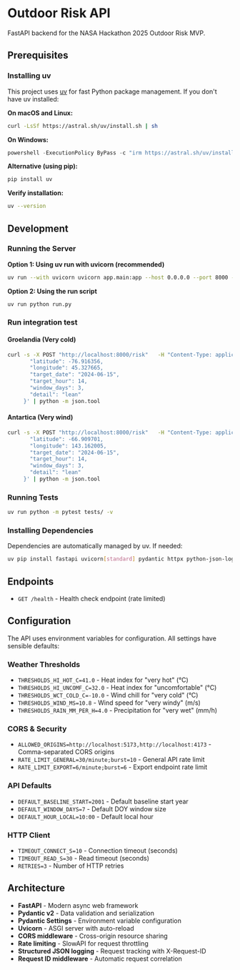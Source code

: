 # Outdoor Risk API

FastAPI backend for the NASA Hackathon 2025 Outdoor Risk MVP.

## Prerequisites

### Installing uv

This project uses [uv](https://docs.astral.sh/uv/) for fast Python package management. If you don't have uv installed:

**On macOS and Linux:**
```bash
curl -LsSf https://astral.sh/uv/install.sh | sh
```

**On Windows:**
```powershell
powershell -ExecutionPolicy ByPass -c "irm https://astral.sh/uv/install.ps1 | iex"
```

**Alternative (using pip):**
```bash
pip install uv
```

**Verify installation:**
```bash
uv --version
```

## Development

### Running the Server

**Option 1: Using uv run with uvicorn (recommended)**
```bash
uv run --with uvicorn uvicorn app.main:app --host 0.0.0.0 --port 8000 --reload
```

**Option 2: Using the run script**
```bash
uv run python run.py
```

### Run integration test
#### Groelandia (Very cold)
```bash
curl -s -X POST "http://localhost:8000/risk"   -H "Content-Type: application/json"   -d '{
       "latitude": -76.916356,
       "longitude": 45.327665,
       "target_date": "2024-06-15",
       "target_hour": 14,
       "window_days": 3,
       "detail": "lean"
     }' | python -m json.tool
```

#### Antartica (Very wind)
```bash
curl -s -X POST "http://localhost:8000/risk"   -H "Content-Type: application/json"   -d '{
       "latitude": -66.909701,
       "longitude": 143.162005,
       "target_date": "2024-06-15",
       "target_hour": 14,
       "window_days": 3,
       "detail": "lean"
     }' | python -m json.tool
```

#### 


### Running Tests

```bash
uv run python -m pytest tests/ -v
```

### Installing Dependencies

Dependencies are automatically managed by uv. If needed:
```bash
uv pip install fastapi uvicorn[standard] pydantic httpx python-json-logger pytest pytest-asyncio requests anyio
```

## Endpoints

- `GET /health` - Health check endpoint (rate limited)

## Configuration

The API uses environment variables for configuration. All settings have sensible defaults:

### Weather Thresholds
- `THRESHOLDS_HI_HOT_C=41.0` - Heat index for "very hot" (°C)
- `THRESHOLDS_HI_UNCOMF_C=32.0` - Heat index for "uncomfortable" (°C) 
- `THRESHOLDS_WCT_COLD_C=-10.0` - Wind chill for "very cold" (°C)
- `THRESHOLDS_WIND_MS=10.8` - Wind speed for "very windy" (m/s)
- `THRESHOLDS_RAIN_MM_PER_H=4.0` - Precipitation for "very wet" (mm/h)

### CORS & Security
- `ALLOWED_ORIGINS=http://localhost:5173,http://localhost:4173` - Comma-separated CORS origins
- `RATE_LIMIT_GENERAL=30/minute;burst=10` - General API rate limit
- `RATE_LIMIT_EXPORT=6/minute;burst=6` - Export endpoint rate limit

### API Defaults
- `DEFAULT_BASELINE_START=2001` - Default baseline start year
- `DEFAULT_WINDOW_DAYS=7` - Default DOY window size
- `DEFAULT_HOUR_LOCAL=10:00` - Default local hour

### HTTP Client
- `TIMEOUT_CONNECT_S=10` - Connection timeout (seconds)
- `TIMEOUT_READ_S=30` - Read timeout (seconds)
- `RETRIES=3` - Number of HTTP retries

## Architecture

- **FastAPI** - Modern async web framework
- **Pydantic v2** - Data validation and serialization  
- **Pydantic Settings** - Environment variable configuration
- **Uvicorn** - ASGI server with auto-reload
- **CORS middleware** - Cross-origin resource sharing
- **Rate limiting** - SlowAPI for request throttling
- **Structured JSON logging** - Request tracking with X-Request-ID
- **Request ID middleware** - Automatic request correlation